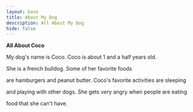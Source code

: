 ```yaml
---
layout: base
title: About My Dog
description: All About My Dog
hide: false
---
```

**All About Coco**

My dog's name is Coco. Coco is about 1 and a half years old. 

 She is a french bulldog. Some of her favorite foods 

are hamburgers and peanut butter. Coco's favorite activities are sleeping 

and playing with other dogs. She gets very angry when people are eating 

food that she can't have.